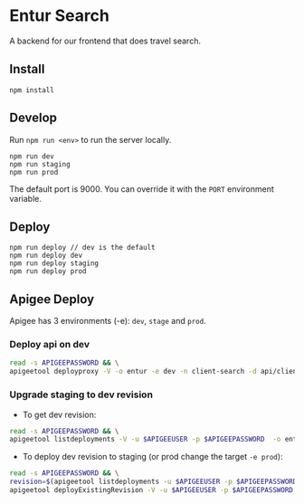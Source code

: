 # Entur Search

A backend for our frontend that does travel search.

## Install

```
npm install
```

## Develop

Run `npm run <env>` to run the server locally.

```
npm run dev
npm run staging
npm run prod
```

The default port is 9000. You can override it with the `PORT` environment variable.

## Deploy

```
npm run deploy // dev is the default
npm run deploy dev
npm run deploy staging
npm run deploy prod
```

## Apigee Deploy

Apigee has 3 environments (-e): `dev`, `stage` and `prod`.

### Deploy api on dev

```bash
read -s APIGEEPASSWORD && \
apigeetool deployproxy -V -o entur -e dev -n client-search -d api/client-search -u $APIGEEUSER -p $APIGEEPASSWORD
```

### Upgrade staging to dev revision

- To get dev revision:

```bash
read -s APIGEEPASSWORD && \
apigeetool listdeployments -V -u $APIGEEUSER -p $APIGEEPASSWORD  -o entur -n client-search -j | jq '.deployments[] | select(.environment |contains("dev")) |.revision'
```

- To deploy dev revision to staging (or prod change the target `-e prod`):

```bash
read -s APIGEEPASSWORD && \
revision=$(apigeetool listdeployments -u $APIGEEUSER -p $APIGEEPASSWORD  -o entur -n client-search -j | jq '.deployments[] | select(.environment |contains("dev")) |.revision') && \
apigeetool deployExistingRevision -V -u $APIGEEUSER -p $APIGEEPASSWORD -o entur -e stage  -n client-search -r $revision
```
